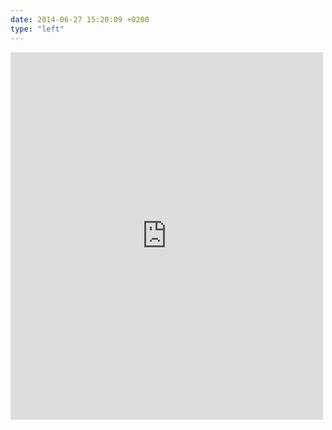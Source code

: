 ```yaml
---
date: 2014-06-27 15:20:09 +0200
type: "left"
---
```

<iframe src="https://www.facebook.com/plugins/post.php?href=https%3A%2F%2Fwww.facebook.com%2Fphoto.php%3Ffbid%3D10153330862247524%26set%3Da.10150345935997524.424350.558382523%26type%3D3&width=500" width="500" height="588" style="border:none;overflow:hidden" scrolling="no" frameborder="0" allowTransparency="true"></iframe>
